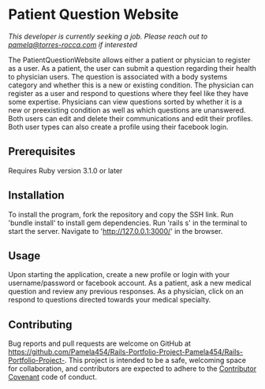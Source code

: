 # Patient Question Website

_This developer is currently seeking a job. Please reach out to pamela@torres-rocca.com if interested_

The PatientQuestionWebsite allows either a patient or physician to register as a user. As a patient, the user can submit a question regarding their health to physician users. The question is associated with a body systems category and whether this is a new or existing condition. The physician can register as a user and respond to questions where they feel like they have some expertise. Physicians can view questions sorted by whether it is a new or preexisting condition as well as which questions are unanswered. Both users can edit and delete their communications and edit their profiles. Both user types can also create a profile using their facebook login.

## Prerequisites

Requires Ruby version 3.1.0 or later

## Installation

To install the program, fork the repository and copy the SSH link. Run 'bundle install' to install gem dependencies. Run 'rails s' in the terminal to start the server. Navigate to 'http://127.0.0.1:3000/' in the browser.

## Usage

Upon starting the application, create a new profile or login with your username/password or facebook account. As a patient, ask a new medical question and review any previous responses. As a physician, click on an respond to questions directed towards your medical specialty.

## Contributing

Bug reports and pull requests are welcome on GitHub at https://github.com/Pamela454/Rails-Portfolio-Project-Pamela454/Rails-Portfolio-Project-. This project is intended to be a safe, welcoming space for collaboration, and contributors are expected to adhere to the [Contributor Covenant](http://contributor-covenant.org) code of conduct.
